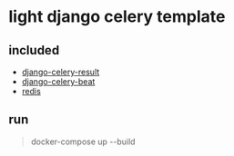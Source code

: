 # light django celery template

## included
 - [django-celery-result](https://github.com/celery/django-celery-results)
 - [django-celery-beat](https://github.com/celery/django-celery-beat)
 - [redis](https://github.com/redis/redis-py)

## run
> docker-compose up --build

